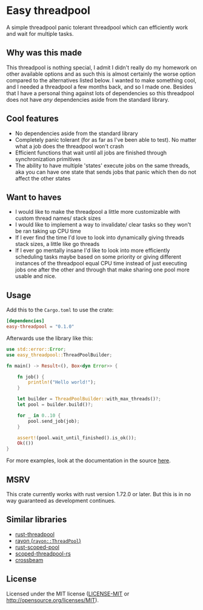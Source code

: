 # Easy threadpool

A simple threadpool panic tolerant threadpool which can efficiently work and wait for multiple tasks.

## Why was this made

This threadpool is nothing special, I admit I didn't really do my homework on other available options and as such this is almost certainly the worse option compared to the alternatives listed below. I wanted to make something cool, and I needed a threadpool a few months back, and so I made one. Besides that I have a personal thing against lots of dependencies so this threadpool does not have _any_ dependencies aside from the standard library.

## Cool features

- No dependencies aside from the standard library
- Completely panic tolerant (for as far as I've been able to test). No matter what a job does the threadpool won't crash
- Efficient functions that wait until all jobs are finished through synchronization primitives
- The ability to have multiple 'states' execute jobs on the same threads, aka you can have one state that sends jobs that panic which then do not affect the other states

## Want to haves

- I would like to make the threadpool a little more customizable with custom thread names/ stack sizes
- I would like to implement a way to invalidate/ clear tasks so they won't be ran taking up CPU time
- If I ever find the time I'd love to look into dynamically giving threads stack sizes, a little like go threads
- If I ever go mentally insane I'd like to look into more efficiently scheduling tasks maybe based on some priority or giving different instances of the threadpool equal CPU time instead of just executing jobs one after the other and through that make sharing one pool more usable and nice.

## Usage

Add this to the `Cargo.toml` to use the crate:

```toml
[dependencies]
easy-threadpool = "0.1.0"
```

Afterwards use the library like this:

```rust
use std::error::Error;
use easy_threadpool::ThreadPoolBuilder;

fn main() -> Result<(), Box<dyn Error>> {

    fn job() {
        println!("Hello world!");
    }

    let builder = ThreadPoolBuilder::with_max_threads()?;
    let pool = builder.build()?;

    for _ in 0..10 {
        pool.send_job(job);
    }

    assert!(pool.wait_until_finished().is_ok());
    Ok(())
}
```

For more examples, look at the documentation in the source [here](https://github.com/NicoElbers/easy_threadpool/blob/4348087c8ceb9774290c17fe0ec8662db0ff268f/src/lib.rs#L11).

## MSRV

This crate currently works with rust version 1.72.0 or later. But this is in no way guaranteed as development continues.

## Similar libraries

- [rust-threadpool](https://github.com/rust-threadpool/rust-threadpool/tree/master)
- [rayon (`rayon::ThreadPool`)](https://docs.rs/rayon/*/rayon/struct.ThreadPool.html)
- [rust-scoped-pool](http://github.com/reem/rust-scoped-pool)
- [scoped-threadpool-rs](https://github.com/Kimundi/scoped-threadpool-rs)
- [crossbeam](https://github.com/aturon/crossbeam)

## License

Licensed under the MIT license ([LICENSE-MIT](LICENSE-MIT) or http://opensource.org/licenses/MIT).
